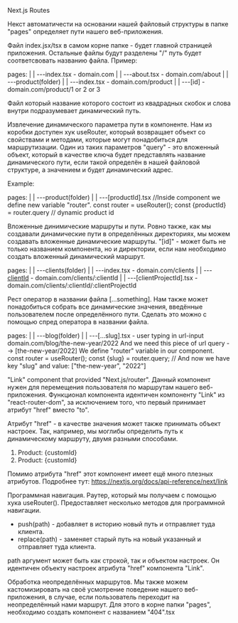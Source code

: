 Next.js Routes

Некст автоматичести на основании нашей файловый структуры в папке "pages"
определяет пути нашего веб-приложения.

Файл index.jsx/tsx в самом корне папке - будет главной страницей приложения.
Остальные файлы будут разделены "/" путь будет соответсвовать названию файла.
Пример:

pages:
|
|
---index.tsx - domain.com
|
|
---about.tsx - domain.com/about
|
|
---product(folder)
   |
   |
   ---index.tsx - domain.com/product
   |
   |
   ---[id] - domain.com/product/1 or 2 or 3

Файл который название которого состоит из квадрадных скобок и слова
внутри подразумевает динамический путь.

Извлечение динамического параметра пути в компоненте.
Нам из коробки доступен хук useRouter, который возвращает объект
со свойствами и методами, которые могут понадобиться для маршрутизации.
Один из таких параметров "query" - это вложенный объект, который в
качестве ключа будет представлять название динамического пути, если такой
определён в нашей файловой структуре, а значением и будет динамический адрес.

Example: 

pages:
|
|
---product(folder)
   |
   |
   ---[productId].tsx
   //Inside component we define new variable "router".
   const router = useRouter();
   const {productId} = router.query // dynamic product id

Вложенные динимические маршруты и пути.
Ровно также, как мы создавали динамические пути в определённых директориях,
мы можем создавать вложенные динамические маршруты.
"[id]" - может быть не только названием компонента, но и директории, если 
нам необходимо создать вложенный динамический маршрут.

pages:
|
|
---clients(folder)
   |
   |
   ---index.tsx - domain.com/clients 
   |
   |
   ---[clientId](folder) - domain.com/clients/:clientId 
      |
      |
      ---[clientProjectId].tsx - domain.com/clients/:clientId/:clientProjectId

Рест оператор в названии файла [...something].
Нам также может понадобиться собрать все динамические значения, 
введённые пользователем после определённого пути.
Сделать это можно с помощью спред оператора в названии файла.

pages:
|
|
---blog(folder)
  |
  |
  ---[...slug].tsx - user typing in url-input domain.com/blog/the-new-year/2022
  And we need this piece of url query --> [the-new-year/2022]
  We define "router" variable in our component.
  const router = useRouter();
  const {slug} = router.query; // And now we have key "slug" and value: ["the-new-year", "2022"]

"Link" component that provided "Next.js/router".
Данный компонент нужен для перемещения пользователя по маршрутам нашего 
веб-приложения. Функционал компонента идентичен компоненту "Link" из "react-router-dom",
за исключением того, что первый принимает атрибут "href" вместо "to".

Атрибут "href" - в качестве значения может также принимать объект настроек.
Так, например, мы моглибы определить путь к динамическому маршруту, двумя разными способами.

1. <Link href=`/product/${customId}`>Product: {customId}</Link>
2. <Link 
    href={{
      pathname: "/product/[id]",
      query: {
        id: customId
      }
    }}>Product: {customId}</Link>

Помимо атрибута "href" этот компонент имеет ещё много плезных атрибутов.
Подробнее тут: https://nextjs.org/docs/api-reference/next/link

Программная навигация.
Раутер, который мы получаем с помощью хука useRouter().
Предоставляет несколько методов для программной навигации.

- push(path) - добавляет в историю новый путь и отправляет туда клиента.
- replace(path) - заменяет старый путь на новый указанный и отправляет туда клиента.

path аргумент может быть как строкой, так и объектом настроек.
Он идентичен объекту настроек атрибута "href" компонента "Link".

Обработка неопределённых маршрутов.
Мы также можем кастомизировать на своё усмотрение поведение нашего веб-приложения,
в случае, если пользователь переходит на неопределённый нами маршрут.
Для этого в корне папки "pages", необходимо создать компонент с названием
"404".tsx